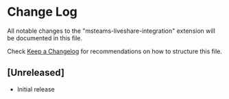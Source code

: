 # Change Log

All notable changes to the "msteams-liveshare-integration" extension will be documented in this file.

Check [Keep a Changelog](http://keepachangelog.com/) for recommendations on how to structure this file.

## [Unreleased]

- Initial release